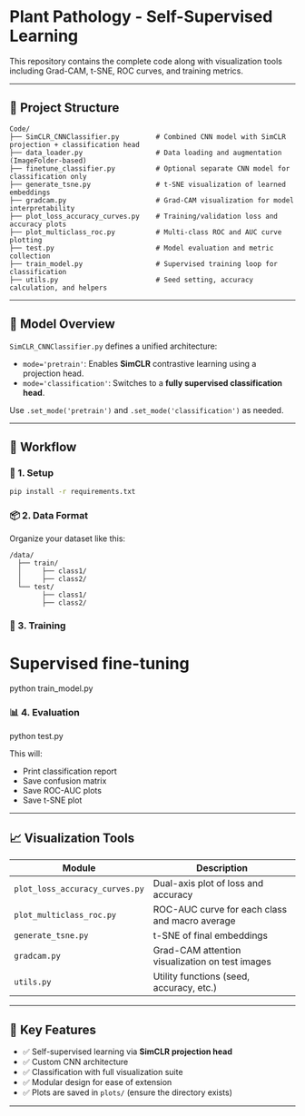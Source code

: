 
# Plant Pathology - Self-Supervised Learning 

This repository contains the complete code along with visualization tools including Grad-CAM, t-SNE, ROC curves, and training metrics.

---

## 📁 Project Structure

```
Code/
├── SimCLR_CNNClassifier.py         # Combined CNN model with SimCLR projection + classification head
├── data_loader.py                  # Data loading and augmentation (ImageFolder-based)
├── finetune_classifier.py          # Optional separate CNN model for classification only
├── generate_tsne.py                # t-SNE visualization of learned embeddings
├── gradcam.py                      # Grad-CAM visualization for model interpretability
├── plot_loss_accuracy_curves.py    # Training/validation loss and accuracy plots
├── plot_multiclass_roc.py          # Multi-class ROC and AUC curve plotting
├── test.py                         # Model evaluation and metric collection
├── train_model.py                  # Supervised training loop for classification
├── utils.py                        # Seed setting, accuracy calculation, and helpers
```

---

## 🧠 Model Overview

`SimCLR_CNNClassifier.py` defines a unified architecture:
- `mode='pretrain'`: Enables **SimCLR** contrastive learning using a projection head.
- `mode='classification'`: Switches to a **fully supervised classification head**.

Use `.set_mode('pretrain')` and `.set_mode('classification')` as needed.

---

## 🔄 Workflow

### 🔧 1. Setup

```bash
pip install -r requirements.txt
```

### 📦 2. Data Format

Organize your dataset like this:
```
/data/
  ├── train/
  │     ├── class1/
  │     ├── class2/
  └── test/
        ├── class1/
        ├── class2/
```

### 🚀 3. Training


# Supervised fine-tuning
python train_model.py


### 📊 4. Evaluation


python test.py


This will:
- Print classification report
- Save confusion matrix
- Save ROC-AUC plots
- Save t-SNE plot

---

## 📈 Visualization Tools

| Module | Description |
|--------|-------------|
| `plot_loss_accuracy_curves.py` | Dual-axis plot of loss and accuracy |
| `plot_multiclass_roc.py`      | ROC-AUC curve for each class and macro average |
| `generate_tsne.py`            | t-SNE of final embeddings |
| `gradcam.py`                  | Grad-CAM attention visualization on test images |
| `utils.py`                    | Utility functions (seed, accuracy, etc.) |

---

## 📌 Key Features

- ✅ Self-supervised learning via **SimCLR projection head**
- ✅ Custom CNN architecture
- ✅ Classification with full visualization suite
- ✅ Modular design for ease of extension
- ✅ Plots are saved in `plots/` (ensure the directory exists)

---


